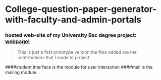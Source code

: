 # College-question-paper-generator-with-faculty-and-admin-portals

### hosted web-site of my University Bsc degree project:  [webpage!](https://questionpaperportal.000webhostapp.com/)

>This is just a first prototype version
>the files added are the contributions that I made to project 

####student interface is the module for user interaction
####mail is the mailing module.
